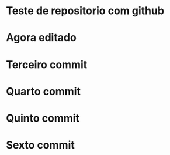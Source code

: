 # Teste de repositorio com github
# Agora editado
# Terceiro commit
# Quarto commit
# Quinto commit
# Sexto commit